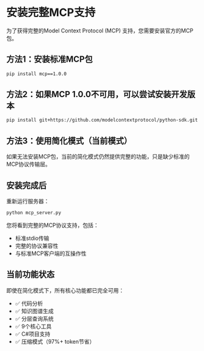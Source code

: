 # 安装完整MCP支持

为了获得完整的Model Context Protocol (MCP) 支持，您需要安装官方的MCP包。

## 方法1：安装标准MCP包
```bash
pip install mcp==1.0.0
```

## 方法2：如果MCP 1.0.0不可用，可以尝试安装开发版本
```bash
pip install git+https://github.com/modelcontextprotocol/python-sdk.git
```

## 方法3：使用简化模式（当前模式）
如果无法安装MCP包，当前的简化模式仍然提供完整的功能，只是缺少标准的MCP协议传输层。

## 安装完成后
重新运行服务器：
```bash
python mcp_server.py
```

您将看到完整的MCP协议支持，包括：
- 标准stdio传输
- 完整的协议兼容性 
- 与标准MCP客户端的互操作性

## 当前功能状态
即使在简化模式下，所有核心功能都已完全可用：
- ✅ 代码分析
- ✅ 知识图谱生成
- ✅ 分层查询系统
- ✅ 9个核心工具
- ✅ C#项目支持
- ✅ 压缩模式（97%+ token节省）